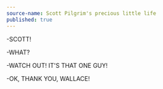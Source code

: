 ```yaml
---
source-name: Scott Pilgrim's precious little life
published: true
---
```


<p>-SCOTT!</p>

<p>-WHAT?</p>

<p>-WATCH OUT! IT'S THAT ONE GUY!</p>

<p>-OK, THANK YOU, WALLACE!</p>


